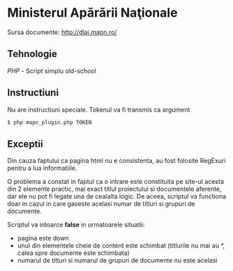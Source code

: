 # Ministerul Apărării Naţionale
Sursa documente: http://dlaj.mapn.ro/
## Tehnologie
*PHP* - Script simplu old-school
## Instructiuni
Nu are instructiuni speciale. 
Tokenul va fi transmis ca argument
```bash
$ php mapn_plugin.php TOKEN
```
## Exceptii
Din cauza faptului ca pagina html nu e consistenta, au fost folosite RegExuri pentru a lua informatiile. 

O problema a constat in faptul ca o intrare este constituita pe site-ul acesta din 2 elemente practic, mai exact
titlul proiectului si documentele aferente, dar ele nu pot fi legate una de cealalta logic. De aceea, scriptul
va functiona doar in cazul in care gaseste acelasi numar de titluri si grupuri de documente.

Scriptul va intoarce <b>false</b> in urmatoarele situatii:
* pagina este down
* unul din elementele cheie de content este schimbat (titlurile nu mai au *, calea spre documente este schimbata)
* numarul de titluri si numarul de grupuri de documente nu este acelasi 
